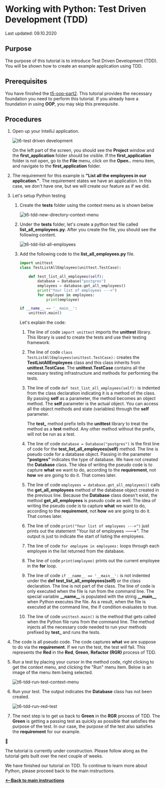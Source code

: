 # Working with Python:  Test Driven Development (TDD)

Last updated: 09.10.2020

## Purpose

The purpose of this tutorial is to introduce Test Driven Development (TDD).  You will
be shown how to create an example application using TDD.

## Prerequisites

You have finished the [t5-oop-part2](../t5-oop-part2/readme.md).  This tutorial provides the necessary foundation you 
need to perform this tutorial.  If you already have a foundation in using **OOP**, you may skip this prerequisite.

## Procedures

1. Open up your IntelliJ application. 

    ![t6-test driven development](../images/t6-open-intellij.png)

    On the left part of the screen, you should see the **Project** window and the **first_application**
    folder should be visible. If the **first_application** folder is not open, go to the **File** menu,
    click on the **Open..** menu item, and navigate to the **first_application** folder.

1. The requirement for this example is **"List all the employees in our application."**.
   The requirement states we have an application.  In this case, we don't have one,
   but we will create our feature as if we did.

1. Let's setup Python testing

    1. Create the **tests** folder using the context menu as is shown below
    
        ![t6-tdd-new-directory-context-menu](../images/t6-tdd-new-directory-context-menu.png)
    
    1. Under the **tests** folder, let's create a python test file called
       **list_all_employees.py**.  After you create the file, you should
       see the following content.
       
        ![t6-tdd-list-all-employees](../images/t6-tdd-list-all-employees-empty-file.png)       

    1. Add the following code to the **list_all_employees.py** file.
    
        ```python  
        import unittest      
        class TestListAllEmployees(unittest.TestCase):
        
            def test_list_all_employees(self):
                database = Database("postgres")
                employees = database.get_all_employees()
                print("Your list of employees --->")
                for employee in employees:
                    print(employee)
        
        if __name__ == '__main__':
            unittest.main()
        ```   
     
        Let's explain the code:
        
        1. The line of code `import unittest` imports the **unittest** library.
           This library is used to create the tests and use their
           testing framework.
         
        1. The line of code `class TestListAllEmployees(unittest.TestCase):`
           creates the **TestListAllEmployees** class and this class inherits
           from **unittest.TestCase**.  The **unittest.TestCase** contains
           all the necessary testing infrastructure and methods for performing
           the tests.
           
        1. The line of code `def test_list_all_employees(self):` is indented
           from the class declaration indicating it is a method of the class.
           By passing **self** as a parameter, the method becomes an object method.
           The **self** parameter is the actual object.  You can access
           all the object methods and state (variables) through the
           **self** parameter.
           
           The **test\_** method prefix tells the **unittest** library to treat
           the method as a **test** method.  Any other method without the prefix,
           will not be run as a test.
           
        1. The line of code `database = Database("postgres")` is the first line
           of code for the **test_list_all_employees(self)** method.  The
           line is pseudo code for a database object.  Passing in the parameter
           **"postgres"** indicates the type of database.  We have not created
           the **Database** class. The idea of writing the pseudo code is to 
           capture **what** we want to do, according to the **requirement**, 
           not **how** we are going to do it.  That comes later.
           
        1. The line of code `employees = database.get_all_employees()` calls
           the **get_all_employees** method of the database object created 
           in the previous line.  Because the **Database** class doesn't
           exist, the method **get_all_employees** is pseudo code as well.
           The idea of writing the pseudo code is to capture **what**
           we want to do, according to the **requirement**, not **how** we
           are going to do it.  That comes later.
           
        1. The line of code `print("Your list of employees --->")` just
           prints out the statement "Your list of employees --->".  The
           output is just to indicate the start of listing the employees.
           
        1. The line of code `for employee in employees:` loops through
           each employee in the list returned from the database.
           
        1. The line of code `print(employee)` prints out the current
           employee in the **for** loop.
           
        1. The line of code `if __name__ == '__main__':` is not indented
           under the **def test_list_all_employees(self)** or the
           class declaration.  The line is not part of the class.
           The line of code is only executed when the file is run
           from the command line.  The special variable **\_\_name\_\_**
           is populated with the string **\_\_main\_\_** when
           Python executes the file.  As a result, when the file
           is executed at the command line, the if condition evaluates
           to true.
           
        1. The line of code `unittest.main()` is the method that
           gets called when the Python file runs from the command line.
           The method injects all the necessary code needed to run
           your methods prefixed by **test\_** and runs the tests.
          
1. The code is all pseudo code.  The code captures **what** we
   are suppose to do via the **requirement**.  If we run the test,
   the test will fail.  This represents the **Red** in the 
   **Red**, **Green**, **Refactor** **(RGR)** process of TDD.
      
1. Run a test by placing your cursor in the method code, right clicking to
   get the context menu, and clicking the "Run" menu item.  Below is an
   image of the menu item being selected.
      
    ![t6-tdd-run-test-context-menu](../images/t6-tdd-run-test-context-menu.png)
      
1. Run your test.  The output indicates the **Database** class has not been created.

    ![t6-tdd-run-red-test](../images/t6-tdd-run-red-test.png)

1. The next step is to get us back to **Green** in the **RGR** process of TDD.  The
   **Green** is getting a passing test as quickly as possible that satisfies
   the purpose of the test.  In our case, the purpose of the test also
   satisfies the **requirement** for our example.
   
      
        

:construction:

The tutorial is currently under construction.  Please follow along as the tutorial
gets built over the next couple of weeks.




We have finished our tutorial on TDD.  To continue to learn more about Python, 
please proceed back to the main instructions.


[**<--Back to main instructions**](../readme.md)
